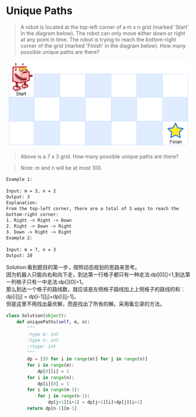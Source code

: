 # Unique Paths

>A robot is located at the top-left corner of a m x n grid (marked 'Start' in the diagram below).
The robot can only move either down or right at any point in time. The robot is trying to reach the bottom-right corner of the grid (marked 'Finish' in the diagram below).
How many possible unique paths are there?

![Alt](https://github.com/githublss/image/blob/master/leetimage/UniquePaths.png)

>Above is a 7 x 3 grid. How many possible unique paths are there?

>Note: m and n will be at most 100.
```
Example 1:

Input: m = 3, n = 2
Output: 3
Explanation:
From the top-left corner, there are a total of 3 ways to reach the bottom-right corner:
1. Right -> Right -> Down
2. Right -> Down -> Right
3. Down -> Right -> Right
Example 2:

Input: m = 7, n = 3
Output: 28
```
Solution:看到题目的第一步，按照动态规划的思路来思考。 <br>
因为机器人只能向右和向下走，到达第一行格子都只有一种走法:dp[0][]=1,到达第一列格子只有一中走法:dp[][0]=1。<br>
那么到达一个格子的路线数，就应该是左侧格子路线加上上侧格子的路线的和：dp[i][j] = dp[i-1][j]+dp[i][j-1]。<br>
但是这里不用找出最优解，而是找出了所有的解。采用备忘录的方法。<br>

```python
class Solution(object):
    def uniquePaths(self, m, n):
        """
        :type m: int
        :type n: int
        :rtype: int
        """
        dp = [[0 for i in range(m)] for j in range(n)]
        for i in range(m):
            dp[0][i] = 1
        for i in range(n):
            dp[i][0] = 1
        for i in range(m-1):
            for j in range(n-1):
                dp[j+1][i+1] = dp[j+1][i]+dp[j][i+1]
        return dp[n-1][m-1]
```